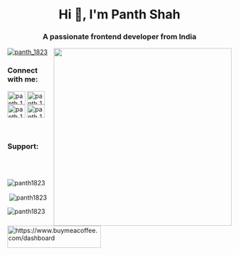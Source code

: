 <h1 align="center">Hi 👋, I'm Panth Shah</h1>
<h3 align="center">A passionate frontend developer from India</h3>
<img align="right" width="400px" src="https://camo.githubusercontent.com/c1dcb74cc1c1835b1d716f5051499a2814c683c806b15f04b0eba492863703e9/68747470733a2f2f63646e2e6472696262626c652e636f6d2f75736572732f3733303730332f73637265656e73686f74732f363538313234332f6176656e746f2e676966">




<p align="left"> <a href="https://twitter.com/panth_1823" target="blank"><img src="https://img.shields.io/twitter/follow/panth_1823?logo=twitter&style=for-the-badge" alt="panth_1823" /></a> </p>

<h3 align="left">Connect with me:</h3>
<p align="left">
<a href="https://twitter.com/panth_1823" target="blank"><img align="center" src="https://raw.githubusercontent.com/rahuldkjain/github-profile-readme-generator/master/src/images/icons/Social/twitter.svg" alt="panth_1823" height="30" width="40" /></a>
<a href="https://twitter.com/panth_1823" target="blank"><img align="center" src="https://raw.githubusercontent.com/rahuldkjain/github-profile-readme-generator/master/src/images/icons/Social/twitter.svg" alt="panth_1823" height="30" width="40" /></a>
<a href="https://twitter.com/panth_1823" target="blank"><img align="center" src="https://raw.githubusercontent.com/rahuldkjain/github-profile-readme-generator/master/src/images/icons/Social/twitter.svg" alt="panth_1823" height="30" width="40" /></a>
<a href="https://twitter.com/panth_1823" target="blank"><img align="center" src="https://raw.githubusercontent.com/rahuldkjain/github-profile-readme-generator/master/src/images/icons/Social/twitter.svg" alt="panth_1823" height="30" width="40" /></a>
</p>
<br>
<h3 align="left">Support:</h3>
<p><a href="https://www.buymeacoffee.com/https://www.buymeacoffee.com/dashboard"> <img align="left" src="https://cdn.buymeacoffee.com/buttons/v2/default-yellow.png" height="50" width="210" alt="https://www.buymeacoffee.com/dashboard" /></a></p><br><br>
<div align="left">
<p><img align="center" src="https://github-readme-stats.vercel.app/api/top-langs?username=panth1823&show_icons=true&locale=en&layout=compact&theme=tokyonight" alt="panth1823" /></p>
<p>&nbsp;<img align="center" src="https://github-readme-stats.vercel.app/api?username=panth1823&show_icons=true&locale=en&theme=tokyonight" alt="panth1823" /></p>
<p><img align="center" src="https://github-readme-streak-stats.herokuapp.com/?user=panth1823&theme=tokyonight" alt="panth1823" /></p>
</div>



